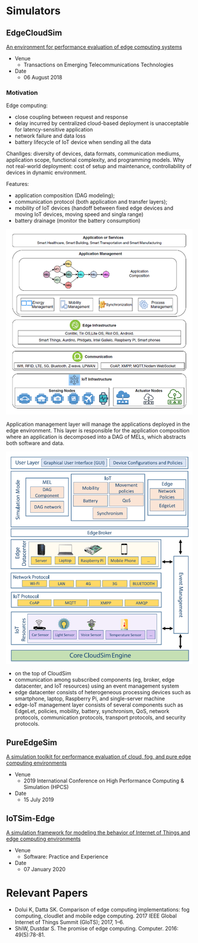 # Simulators

## EdgeCloudSim

[An environment for performance evaluation of edge computing systems](https://doi.org/10.1002/ett.3493)

- Venue
  - Transactions on Emerging Telecommunications Technologies
- Date
  - 06 August 2018

### Motivation

Edge computing:
- close coupling between request and response
- delay incurred by centralized cloud-based deployment is unacceptable for latency-sensitive application
- network failure and data loss
- battery lifecycle of IoT device when sending all the data

Chanllges: diversity of devices, data formats, communication mediums, application scope, functional complexity, and programming models.
Why not real-world deployment: cost of setup and maintenance, controllability of devices in dynamic environment.

Features: 
- application composition (DAG modeling);
- communication protocol (both application and transfer layers);
- mobility of IoT devices (handoff between fixed edge devices and moving IoT devices, moving speed and singla range)
- battery drainage (monitor the battery consumption)

![IoT Edge Computing Architecture](IoT-edge-architecture.png)

Application management layer will manage the applications deployed in the edge environment. This layer is responsible for the application composition where an application is decomposed into a DAG of MELs, which abstracts both software and data.

![IoTSim Edge Architecture](IoTSim-Edge-Architecture.png)

- on the top of CloudSim
- communication among subscribed components (eg, broker, edge datacenter, and IoT resources) using an event management system
- edge datacenter consists of heterogeneous processing devices such as smartphone, laptop, Raspberry Pi, and single-server machine
- edge-IoT management layer consists of several components such as EdgeLet, policies, mobility, battery, synchronism, QoS, network protocols, communication protocols, transport protocols, and security protocols.
  
## PureEdgeSim

[A simulation toolkit for performance evaluation of cloud, fog, and pure edge computing environments](https://doi.org/10.1109/HPCS48598.2019.9188059)

- Venue
  - 2019 International Conference on High Performance Computing & Simulation (HPCS)
- Date
  - 15 July 2019

## IoTSim-Edge

[A simulation framework for modeling the behavior of Internet of Things and edge computing environments](https://doi.org/10.1002/spe.2787)

- Venue
  - Software: Practice and Experience
- Date
  - 07 January 2020

# Relevant Papers

- Dolui K, Datta SK. Comparison of edge computing implementations: fog computing, cloudlet and mobile edge computing. 2017 IEEE Global Internet of Things Summit (GIoTS); 2017, 1–6.
- ShiW, Dustdar S. The promise of edge computing. Computer. 2016: 49(5):78-81.
